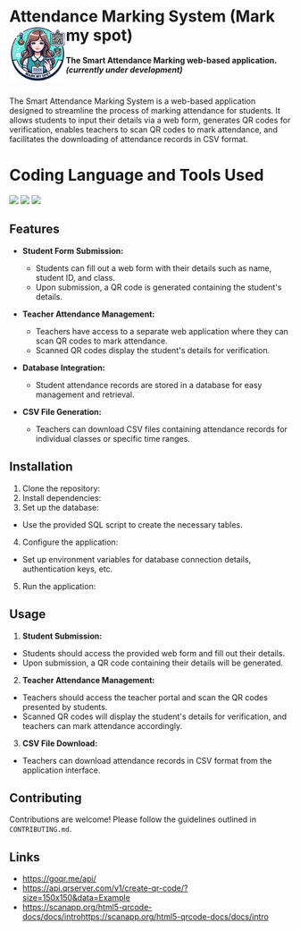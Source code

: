 # **Attendance Marking System (Mark my spot)**<img src="media/logo1.png" height="100" align="left"/>
**The Smart Attendance Marking web-based application. *(currently under development)***

#


The Smart Attendance Marking System is a web-based application designed to streamline the process of marking attendance for students. It allows students to input their details via a web form, generates QR codes for verification, enables teachers to scan QR codes to mark attendance, and facilitates the downloading of attendance records in CSV format.

# **Coding Language and Tools Used**
<p align="left">
<img src="https://cdn.jsdelivr.net/gh/devicons/devicon@latest/icons/html5/html5-original.svg" height="60"/>
<img src="https://cdn.jsdelivr.net/gh/devicons/devicon@latest/icons/css3/css3-original.svg" height="60"/>
<img src="https://cdn.jsdelivr.net/gh/devicons/devicon@latest/icons/javascript/javascript-original.svg" height="60"/>
</p>

## Features

- **Student Form Submission:**
  - Students can fill out a web form with their details such as name, student ID, and class.
  - Upon submission, a QR code is generated containing the student's details.

- **Teacher Attendance Management:**
  - Teachers have access to a separate web application where they can scan QR codes to mark attendance.
  - Scanned QR codes display the student's details for verification.

- **Database Integration:**
  - Student attendance records are stored in a database for easy management and retrieval.

- **CSV File Generation:**
  - Teachers can download CSV files containing attendance records for individual classes or specific time ranges.

## Installation

1. Clone the repository:
2. Install dependencies:
3. Set up the database:
- Use the provided SQL script to create the necessary tables.
4. Configure the application:
- Set up environment variables for database connection details, authentication keys, etc.
5. Run the application:


## Usage

1. **Student Submission:**
- Students should access the provided web form and fill out their details.
- Upon submission, a QR code containing their details will be generated.

2. **Teacher Attendance Management:**
- Teachers should access the teacher portal and scan the QR codes presented by students.
- Scanned QR codes will display the student's details for verification, and teachers can mark attendance accordingly.

3. **CSV File Download:**
- Teachers can download attendance records in CSV format from the application interface.

## Contributing

Contributions are welcome! Please follow the guidelines outlined in `CONTRIBUTING.md`.

## Links 

* https://goqr.me/api/
* https://api.qrserver.com/v1/create-qr-code/?size=150x150&data=Example
* https://scanapp.org/html5-qrcode-docs/docs/introhttps://scanapp.org/html5-qrcode-docs/docs/intro
